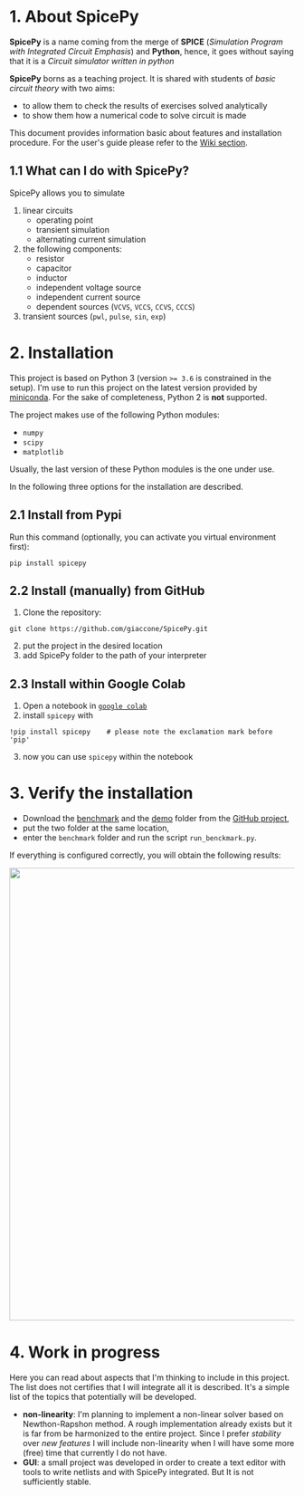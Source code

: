 # 1. About SpicePy
**SpicePy** is a name coming from the merge of **SPICE** (*Simulation Program with Integrated Circuit Emphasis*) and **Python**, hence, it goes without saying that it is a _Circuit simulator written in python_

**SpicePy** borns as a teaching project. It is shared with students of *basic circuit theory* with two aims:

* to allow them to check the results of exercises solved analytically
* to show them how a numerical code to solve circuit is made

This document provides information basic about features and installation procedure. For the user's guide please refer to the [Wiki section](https://github.com/giaccone/SpicePy/wiki).

##  1.1 What can I do with SpicePy?
SpicePy allows you to simulate
1. linear circuits
    * operating point
    * transient simulation
    * alternating current simulation
2. the following components:
    * resistor
    * capacitor
    * inductor
    * independent voltage source
    * independent current source
    * dependent sources (`VCVS`, `VCCS`, `CCVS`, `CCCS`)
3. transient sources (`pwl`, `pulse`, `sin`, `exp`)

# 2. Installation

This project is based on Python 3 (version `>= 3.6` is constrained in the setup). I'm use to run this project on the latest version provided by [miniconda](hnttps://docs.conda.io/en/latest/miniconda.html). For the sake of completeness, Python 2 is **not** supported.

The project makes use of the following Python modules:
* `numpy`
* `scipy`
* `matplotlib`

Usually, the last version of these Python modules is the one under use.

In the following three options for the installation are described.

## 2.1 Install from Pypi
Run this command (optionally, you can activate you virtual environment first):
```
pip install spicepy
```

## 2.2 Install (manually) from GitHub
1. Clone the repository:

`git clone https://github.com/giaccone/SpicePy.git`

2. put the project in the desired location
3. add SpicePy folder to the path of your interpreter


## 2.3 Install within Google Colab
1. Open a notebook in [`google colab`](https://colab.research.google.com/)
2. install `spicepy` with

```
!pip install spicepy    # please note the exclamation mark before 'pip'
```

3. now you can use `spicepy` within the notebook


# 3. Verify the installation
* Download the [benchmark](https://github.com/giaccone/SpicePy/tree/master/benchmark) and the [demo](https://github.com/giaccone/SpicePy/tree/master/demo) folder from the [GitHub project](https://github.com/giaccone/SpicePy),
* put the two folder at the same location,
* enter the `benchmark` folder and run the script `run_benckmark.py`.

If everything is configured correctly, you will obtain the following results:
<p align="center">
<img src="https://raw.githubusercontent.com/giaccone/SpicePy/master/benchmark/run_benchmark.png" width="800">
</p>

# 4. Work in progress

Here you can read about aspects that I'm thinking to include in this project. The list does not certifies that I will integrate all it is described. It's a simple list of the topics that potentially will be developed.

* **non-linearity**: I'm planning to implement a non-linear solver based on Newthon-Rapshon method. A rough implementation already exists but it is far from be harmonized to the entire project. Since I prefer *stability* over *new features* I will include non-linearity when I will have some more (free) time that currently I do not have.
* **GUI**: a small project was developed in order to create a text editor with tools to write netlists and with SpicePy integrated. But It is not sufficiently stable.